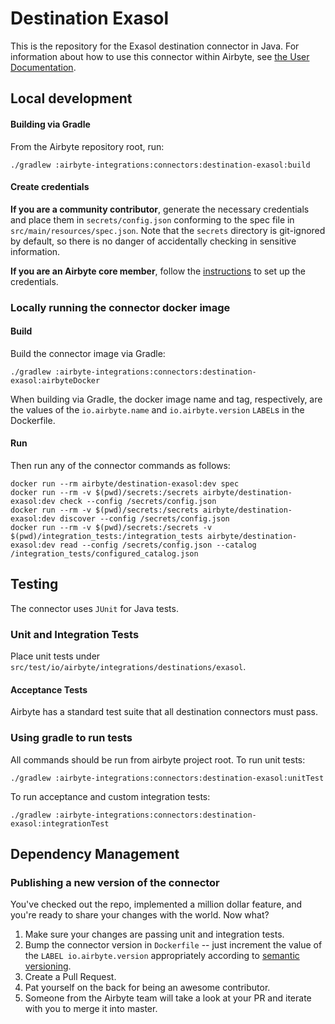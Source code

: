 # Destination Exasol

This is the repository for the Exasol destination connector in Java.
For information about how to use this connector within Airbyte, see [the User Documentation](https://docs.airbyte.io/integrations/destinations/exasol).

## Local development

#### Building via Gradle
From the Airbyte repository root, run:
```
./gradlew :airbyte-integrations:connectors:destination-exasol:build
```

#### Create credentials
**If you are a community contributor**, generate the necessary credentials and place them in `secrets/config.json` conforming to the spec file in `src/main/resources/spec.json`.
Note that the `secrets` directory is git-ignored by default, so there is no danger of accidentally checking in sensitive information.

**If you are an Airbyte core member**, follow the [instructions](https://docs.airbyte.io/connector-development#using-credentials-in-ci) to set up the credentials.

### Locally running the connector docker image

#### Build
Build the connector image via Gradle:
```
./gradlew :airbyte-integrations:connectors:destination-exasol:airbyteDocker
```
When building via Gradle, the docker image name and tag, respectively, are the values of the `io.airbyte.name` and `io.airbyte.version` `LABEL`s in
the Dockerfile.

#### Run
Then run any of the connector commands as follows:
```
docker run --rm airbyte/destination-exasol:dev spec
docker run --rm -v $(pwd)/secrets:/secrets airbyte/destination-exasol:dev check --config /secrets/config.json
docker run --rm -v $(pwd)/secrets:/secrets airbyte/destination-exasol:dev discover --config /secrets/config.json
docker run --rm -v $(pwd)/secrets:/secrets -v $(pwd)/integration_tests:/integration_tests airbyte/destination-exasol:dev read --config /secrets/config.json --catalog /integration_tests/configured_catalog.json
```

## Testing
The connector uses `JUnit` for Java tests.

### Unit and Integration Tests
Place unit tests under `src/test/io/airbyte/integrations/destinations/exasol`.

#### Acceptance Tests
Airbyte has a standard test suite that all destination connectors must pass.

### Using gradle to run tests
All commands should be run from airbyte project root.
To run unit tests:
```
./gradlew :airbyte-integrations:connectors:destination-exasol:unitTest
```
To run acceptance and custom integration tests:
```
./gradlew :airbyte-integrations:connectors:destination-exasol:integrationTest
```

## Dependency Management

### Publishing a new version of the connector
You've checked out the repo, implemented a million dollar feature, and you're ready to share your changes with the world. Now what?
1. Make sure your changes are passing unit and integration tests.
1. Bump the connector version in `Dockerfile` -- just increment the value of the `LABEL io.airbyte.version` appropriately according to [semantic versioning](https://semver.org/).
1. Create a Pull Request.
1. Pat yourself on the back for being an awesome contributor.
1. Someone from the Airbyte team will take a look at your PR and iterate with you to merge it into master.
